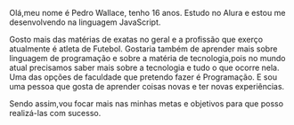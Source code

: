 Olá,meu nome é Pedro Wallace, tenho 16 anos. Estudo no Alura e
estou me desenvolvendo na linguagem JavaScript.

Gosto mais das matérias de exatas no geral e
a profissão que exerço atualmente é atleta de Futebol.
Gostaria também de aprender mais sobre linguagem de programação e sobre a matéria de tecnologia,pois no mundo atual precisamos saber mais sobre a tecnologia e tudo o que ocorre nela.
Uma das opções de faculdade que pretendo fazer é Programação.
E sou uma pessoa que gosta de aprender coisas novas e ter novas experiências.

Sendo assim,vou focar mais nas minhas metas e objetivos para que posso realizá-las com sucesso.
